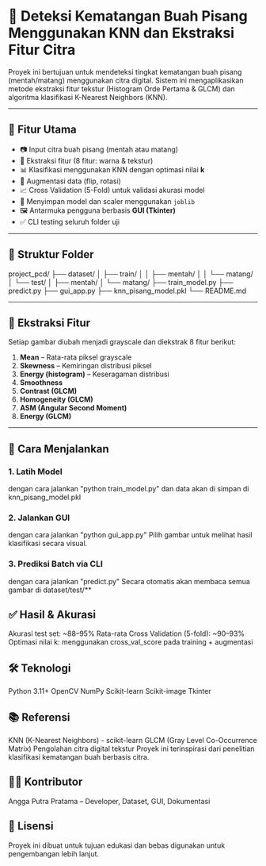 # 🍌 Deteksi Kematangan Buah Pisang Menggunakan KNN dan Ekstraksi Fitur Citra

Proyek ini bertujuan untuk mendeteksi tingkat kematangan buah pisang (mentah/matang) menggunakan citra digital. Sistem ini mengaplikasikan metode ekstraksi fitur tekstur (Histogram Orde Pertama & GLCM) dan algoritma klasifikasi K-Nearest Neighbors (KNN).

---

## 🔧 Fitur Utama

- 📷 Input citra buah pisang (mentah atau matang)
- 🧠 Ekstraksi fitur (8 fitur: warna & tekstur)
- 📊 Klasifikasi menggunakan KNN dengan optimasi nilai **k**
- 🔁 Augmentasi data (flip, rotasi)
- 📈 Cross Validation (5-Fold) untuk validasi akurasi model
- 💾 Menyimpan model dan scaler menggunakan `joblib`
- 🖼️ Antarmuka pengguna berbasis **GUI (Tkinter)**
- ✅ CLI testing seluruh folder uji

---

## 📁 Struktur Folder

project_pcd/
├── dataset/
│   ├── train/
│   │   ├── mentah/
│   │   └── matang/
│   └── test/
│       ├── mentah/
│       └── matang/
├── train_model.py
├── predict.py
├── gui_app.py
├── knn_pisang_model.pkl
└── README.md


---

## 🧪 Ekstraksi Fitur

Setiap gambar diubah menjadi grayscale dan diekstrak 8 fitur berikut:

1. **Mean** – Rata-rata piksel grayscale
2. **Skewness** – Kemiringan distribusi piksel
3. **Energy (histogram)** – Keseragaman distribusi
4. **Smoothness**
5. **Contrast (GLCM)**
6. **Homogeneity (GLCM)**
7. **ASM (Angular Second Moment)**
8. **Energy (GLCM)**

---

## 🚀 Cara Menjalankan

### 1. Latih Model
dengan cara jalankan "python train_model.py"
dan data akan di simpan di knn_pisang_model.pkl

### 2. Jalankan GUI
dengan cara jalankan "python gui_app.py"
Pilih gambar untuk melihat hasil klasifikasi secara visual.

### 3. Prediksi Batch via CLI
dengan cara jalankan "predict.py"
Secara otomatis akan membaca semua gambar di dataset/test/**

## ✅ Hasil & Akurasi
Akurasi test set: ~88–95%
Rata-rata Cross Validation (5-fold): ~90–93%
Optimasi nilai k: menggunakan cross_val_score pada training + augmentasi

## 🛠️ Teknologi
Python 3.11+
OpenCV
NumPy
Scikit-learn
Scikit-image
Tkinter

## 📚 Referensi
KNN (K-Nearest Neighbors) - scikit-learn
GLCM (Gray Level Co-Occurrence Matrix)
Pengolahan citra digital tekstur
Proyek ini terinspirasi dari penelitian klasifikasi kematangan buah berbasis citra.

## 🙋‍♂️ Kontributor
Angga Putra Pratama – Developer, Dataset, GUI, Dokumentasi


## 📌 Lisensi
Proyek ini dibuat untuk tujuan edukasi dan bebas digunakan untuk pengembangan lebih lanjut.









